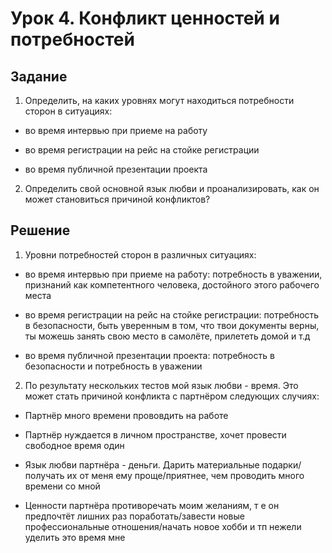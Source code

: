 # Урок 4. Конфликт ценностей и потребностей

## Задание

1. Определить, на каких уровнях могут находиться потребности сторон в ситуациях:

  - во время интервью при приеме на работу

  - во время регистрации на рейс на стойке регистрации

  -  во время публичной презентации проекта

2. Определить свой основной язык любви и проанализировать, как он может становиться причиной конфликтов?

## Решение

1. Уровни потребностей сторон в различных ситуациях:

- во время интервью при приеме на работу: потребность в уважении, признаний как компетентного человека, достойного этого рабочего места

- во время регистрации на рейс на стойке регистрации: потребность в безопасности, быть уверенным в том, что твои документы верны, ты можешь занять свою место в самолёте, прилететь домой и т.д

- во время публичной презентации проекта: потребность в безопасности и потребность в уважении

2. По результату нескольких тестов мой язык любви - время. Это может стать причиной конфликта с партнёром следующих случиях:

- Партнёр много времени прововдить на работе

- Партнёр нуждается в личном пространстве, хочет провести свободное время один

- Язык любви партнёра - деньги. Дарить материальные подарки/получать их от меня ему проще/приятнее, чем проводить много времени со мной

- Ценности партнёра противоречать моим желаниям, т е он предпочтёт лишних раз поработать/завести новые профессиональные отношения/начать новое хобби и тп нежели уделить это время мне
